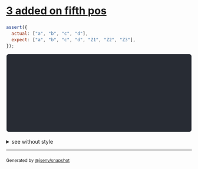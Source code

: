 # [3 added on fifth pos](../../array.test.js#L192)

```js
assert({
  actual: ["a", "b", "c", "d"],
  expect: ["a", "b", "c", "d", "Z1", "Z2", "Z3"],
});
```

![img](throw.svg)

<details>
  <summary>see without style</summary>

```console
AssertionError: actual and expect are different

actual: [
  ↑ 3 values ↑
  "d",
]
expect: [
  ↑ 3 values ↑
  "d",
  "Z1",
  "Z2",
  "Z3",
]
```

</details>

---

<sub>
  Generated by <a href="https://github.com/jsenv/core/tree/main/packages/independent/snapshot">@jsenv/snapshot</a>
</sub>